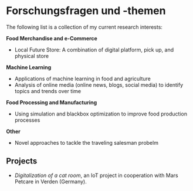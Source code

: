 # Forschungsfragen und -themen

The following list is a collection of my current research interests:

**Food Merchandise and e-Commerce**

* Local Future Store: A combination of digital platform, pick up, and physical store

**Machine Learning**

* Applications of machine learning in food and agriculture
* Analysis of online media \(online news, blogs, social media\) to identify topics and trends over time

**Food Processing and Manufacturing**

* Using simulation and blackbox optimization to improve food production processes

**Other**

* Novel approaches to tackle the traveling salesman probelm

## Projects

* _Digitalization of a cat room_, an IoT project in cooperation with Mars Petcare in Verden \(Germany\). 



